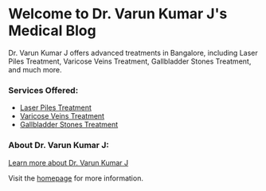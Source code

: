 # Welcome to Dr. Varun Kumar J's Medical Blog

Dr. Varun Kumar J offers advanced treatments in Bangalore, including Laser Piles Treatment, Varicose Veins Treatment, Gallbladder Stones Treatment, and much more.

### Services Offered:
- [Laser Piles Treatment](https://drvarunkumarj.com/laser-piles-treatment-in-bangalore/)
- [Varicose Veins Treatment](https://drvarunkumarj.com/varicose-veins-treatment-in-bangalore/)
- [Gallbladder Stones Treatment](https://drvarunkumarj.com/gallbladder-stones-treatment-in-bangalore/)

### About Dr. Varun Kumar J:
[Learn more about Dr. Varun Kumar J](https://drvarunkumarj.com/about/)

Visit the [homepage](https://drvarunkumarj.com/) for more information.
